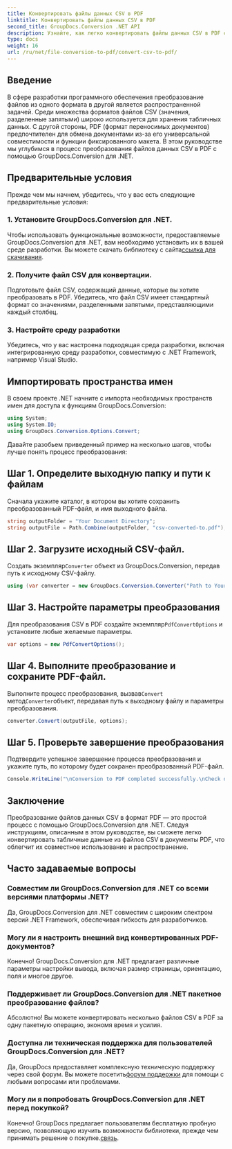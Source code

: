 ```yaml
---
title: Конвертировать файлы данных CSV в PDF
linktitle: Конвертировать файлы данных CSV в PDF
second_title: GroupDocs.Conversion .NET API
description: Узнайте, как легко конвертировать файлы данных CSV в PDF с помощью GroupDocs.Conversion для .NET. Следуйте нашему пошаговому руководству.
type: docs
weight: 16
url: /ru/net/file-conversion-to-pdf/convert-csv-to-pdf/
---
```

## Введение
В сфере разработки программного обеспечения преобразование файлов из одного формата в другой является распространенной задачей. Среди множества форматов файлов CSV (значения, разделенные запятыми) широко используется для хранения табличных данных. С другой стороны, PDF (формат переносимых документов) предпочтителен для обмена документами из-за его универсальной совместимости и функции фиксированного макета. В этом руководстве мы углубимся в процесс преобразования файлов данных CSV в PDF с помощью GroupDocs.Conversion для .NET.
## Предварительные условия
Прежде чем мы начнем, убедитесь, что у вас есть следующие предварительные условия:
### 1. Установите GroupDocs.Conversion для .NET.
 Чтобы использовать функциональные возможности, предоставляемые GroupDocs.Conversion для .NET, вам необходимо установить их в вашей среде разработки. Вы можете скачать библиотеку с сайта[ссылка для скачивания](https://releases.groupdocs.com/conversion/net/).
### 2. Получите файл CSV для конвертации.
Подготовьте файл CSV, содержащий данные, которые вы хотите преобразовать в PDF. Убедитесь, что файл CSV имеет стандартный формат со значениями, разделенными запятыми, представляющими каждый столбец.
### 3. Настройте среду разработки
Убедитесь, что у вас настроена подходящая среда разработки, включая интегрированную среду разработки, совместимую с .NET Framework, например Visual Studio.

## Импортировать пространства имен
В своем проекте .NET начните с импорта необходимых пространств имен для доступа к функциям GroupDocs.Conversion:
```csharp
using System;
using System.IO;
using GroupDocs.Conversion.Options.Convert;
```

Давайте разобьем приведенный пример на несколько шагов, чтобы лучше понять процесс преобразования:
## Шаг 1. Определите выходную папку и пути к файлам
Сначала укажите каталог, в котором вы хотите сохранить преобразованный PDF-файл, и имя выходного файла.
```csharp
string outputFolder = "Your Document Directory";
string outputFile = Path.Combine(outputFolder, "csv-converted-to.pdf");
```
## Шаг 2. Загрузите исходный CSV-файл.
 Создать экземпляр`Converter` объект из GroupDocs.Conversion, передав путь к исходному CSV-файлу.
```csharp
using (var converter = new GroupDocs.Conversion.Converter("Path to Your CSV File"))
```
## Шаг 3. Настройте параметры преобразования
 Для преобразования CSV в PDF создайте экземпляр`PdfConvertOptions` и установите любые желаемые параметры.
```csharp
var options = new PdfConvertOptions();
```
## Шаг 4. Выполните преобразование и сохраните PDF-файл.
 Выполните процесс преобразования, вызвав`Convert` метод`Converter`объект, передавая путь к выходному файлу и параметры преобразования.
```csharp
converter.Convert(outputFile, options);
```
## Шаг 5. Проверьте завершение преобразования
Подтвердите успешное завершение процесса преобразования и укажите путь, по которому будет сохранен преобразованный PDF-файл.
```csharp
Console.WriteLine("\nConversion to PDF completed successfully.\nCheck output in {0}", outputFolder);
```

## Заключение
Преобразование файлов данных CSV в формат PDF — это простой процесс с помощью GroupDocs.Conversion для .NET. Следуя инструкциям, описанным в этом руководстве, вы сможете легко конвертировать табличные данные из файлов CSV в документы PDF, что облегчит их совместное использование и распространение.
## Часто задаваемые вопросы
### Совместим ли GroupDocs.Conversion для .NET со всеми версиями платформы .NET?
Да, GroupDocs.Conversion для .NET совместим с широким спектром версий .NET Framework, обеспечивая гибкость для разработчиков.
### Могу ли я настроить внешний вид конвертированных PDF-документов?
Конечно! GroupDocs.Conversion для .NET предлагает различные параметры настройки вывода, включая размер страницы, ориентацию, поля и многое другое.
### Поддерживает ли GroupDocs.Conversion для .NET пакетное преобразование файлов?
Абсолютно! Вы можете конвертировать несколько файлов CSV в PDF за одну пакетную операцию, экономя время и усилия.
### Доступна ли техническая поддержка для пользователей GroupDocs.Conversion для .NET?
 Да, GroupDocs предоставляет комплексную техническую поддержку через свой форум. Вы можете посетить[форум поддержки](https://forum.groupdocs.com/c/conversion/11) для помощи с любыми вопросами или проблемами.
### Могу ли я попробовать GroupDocs.Conversion для .NET перед покупкой?
 Конечно! GroupDocs предлагает пользователям бесплатную пробную версию, позволяющую изучить возможности библиотеки, прежде чем принимать решение о покупке.[связь](https://releases.groupdocs.com/conversion/net/).
